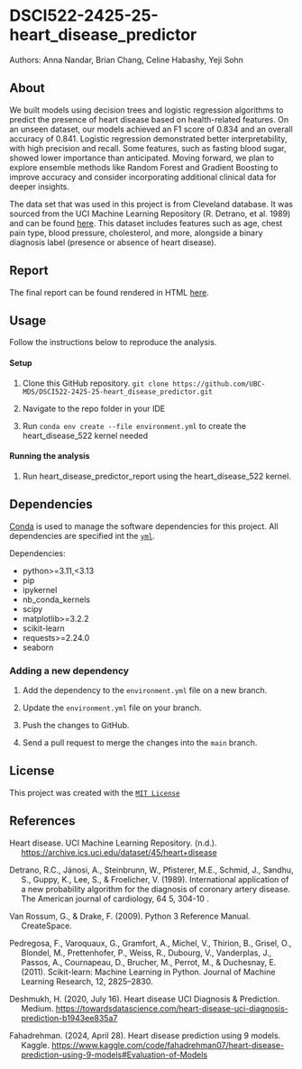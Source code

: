 # DSCI522-2425-25-heart_disease_predictor

Authors: Anna Nandar, Brian Chang, Celine Habashy, Yeji Sohn

## About

We built models using decision trees and logistic regression algorithms to predict the presence of heart disease based on health-related features. On an unseen dataset, our models achieved an F1 score of 0.834 and an overall accuracy of 0.841. Logistic regression demonstrated better interpretability, with high precision and recall. Some features, such as fasting blood sugar, showed lower importance than anticipated. Moving forward, we plan to explore ensemble methods like Random Forest and Gradient Boosting to improve accuracy and consider incorporating additional clinical data for deeper insights.


The data set that was used in this project is from Cleveland database. It was sourced from the UCI Machine
Learning Repository (R. Detrano, et al. 1989) and can be found
[here](https://archive.ics.uci.edu/dataset/45/heart+disease). This dataset includes features such as age, chest pain type, blood pressure, cholesterol, and more, alongside a binary diagnosis label (presence or absence of heart disease). 

## Report

The final report can be found rendered in HTML
[here](https://ubc-mds.github.io/DSCI522-2425-25-heart_disease_predictor/).

## Usage

Follow the instructions below to reproduce the analysis.

#### Setup

1. Clone this GitHub repository. `git clone https://github.com/UBC-MDS/DSCI522-2425-25-heart_disease_predictor.git`

2. Navigate to the repo folder in your IDE

3. Run `conda env create --file environment.yml` to create the heart_disease_522 kernel needed

#### Running the analysis

1. Run heart_disease_predictor_report using the heart_disease_522 kernel. 

## Dependencies

[Conda](https://docs.conda.io/projects/conda/en/latest/user-guide/install/index.html) is
used to manage the software dependencies for this project.
All dependencies are specified int the [`yml`](environment.yml).

Dependencies:
  - python>=3.11,<3.13
  - pip
  - ipykernel
  - nb_conda_kernels
  - scipy
  - matplotlib>=3.2.2
  - scikit-learn
  - requests>=2.24.0
  - seaborn

### Adding a new dependency

1. Add the dependency to the `environment.yml` file on a new branch.

2. Update the `environment.yml` file on your branch.

3. Push the changes to GitHub.

4. Send a pull request to merge the changes into the `main` branch. 

## License

This project was created with the [`MIT License`](LICENSE.md)

## References

<div id="refs" class="references hanging-indent">

<div id="ref-UCI">

Heart disease. UCI Machine Learning Repository. (n.d.). https://archive.ics.uci.edu/dataset/45/heart+disease 

</div>

<div id="ref-Detrano1989">

Detrano, R.C., Jánosi, A., Steinbrunn, W., Pfisterer, M.E., Schmid, J., Sandhu, S., Guppy, K., Lee, S., & Froelicher, V. (1989). International application of a new probability algorithm for the diagnosis of coronary artery disease. The American journal of cardiology, 64 5, 304-10 .

</div>

<div id="ref-Python">

Van Rossum, G., & Drake, F. (2009). Python 3 Reference Manual. CreateSpace.

</div>


<div id="ref-SciLearn">

Pedregosa, F., Varoquaux, G., Gramfort, A., Michel, V., Thirion, B., Grisel, O., Blondel, M., Prettenhofer, P., Weiss, R., Dubourg, V., Vanderplas, J., Passos, A., Cournapeau, D., Brucher, M., Perrot, M., & Duchesnay, E. (2011). Scikit-learn: Machine Learning in Python. Journal of Machine Learning Research, 12, 2825–2830.
</div>


<div id="ref-Deshmukh">

Deshmukh, H. (2020, July 16). Heart disease UCI Diagnosis & Prediction. Medium. https://towardsdatascience.com/heart-disease-uci-diagnosis-prediction-b1943ee835a7 

</div>

<div id="ref-Fahadrehman">

Fahadrehman. (2024, April 28). Heart disease prediction using 9 models. Kaggle. https://www.kaggle.com/code/fahadrehman07/heart-disease-prediction-using-9-models#Evaluation-of-Models

</div>

</div>